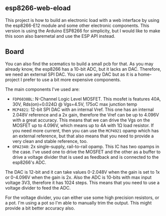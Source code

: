 esp8266-web-eload
---
This project is how to build an electronic load with a web interface
by using the esp8266-E12 module and some other electronic components.
This version is using the Arduino ESP8266 for simplicity, but I would
like to make this soon also baremetal and use the ESP API instead.

## Board
You can also find the scematics to build a small pcb for that.
As you may already know, the esp8266 has a 10-bit ADC, but it lacks
an DAC. Therefore, we need an external SPI DAC. You can use any DAC
but as it is a home-project I prefer to use a bit more expensive
components.

The main components I've used are:
* `FDP6030BL`: N-Channel Logic Level MOSFET. This mosfet is features
40A, 30V, Rds(on)=0.024Ω @ Vgs=4.5V, 175oC max junction temp
* `MCP4821`: 12-bit SPI DAC with an internal Vref. This one has an
internal 2.048V reference and a 2x gain, therefore the Vref can be
up to 4.096V with a great accuracy. This means that we can drive the
Vgs on the MOSFET up to 4.096V, which means up to 4A with 1Ω load
resistor. If you need more current, then you can use the `MCP4921`
opamp which has an external reference, but that also means that you
need to provide a very clean and stable reference, too.
* `OPA2340`: 2x single-supply, rail-to-rail opamp. This IC has two
opamps in the case. I've used one to drive the MOSFET and the other
as a buffer to drive a voltage divider that is used as feedback and
is connected to the esp8266's ADC.

The DAC is 12-bit and it can take values 0-2.048V when the gain
is set to 1x or 0-4.096V when the gain is 2x. Also the ADC is 10-bits
with max input voltage 3V3, therefore it has 1024 steps. This means
that you need to use a voltage divider to feed the ADC.

For the voltage divider, you can either use some high precision resistors,
or a pot. I'm using a pot so I'm able to manually trim the output.
This might provide a bit better accuracy also.


